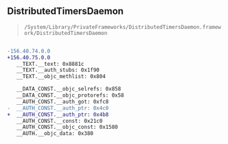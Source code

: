 ## DistributedTimersDaemon

> `/System/Library/PrivateFrameworks/DistributedTimersDaemon.framework/DistributedTimersDaemon`

```diff

-156.40.74.0.0
+156.40.75.0.0
   __TEXT.__text: 0x8881c
   __TEXT.__auth_stubs: 0x1f90
   __TEXT.__objc_methlist: 0x804

   __DATA_CONST.__objc_selrefs: 0x858
   __DATA_CONST.__objc_protorefs: 0x58
   __AUTH_CONST.__auth_got: 0xfc8
-  __AUTH_CONST.__auth_ptr: 0x4c0
+  __AUTH_CONST.__auth_ptr: 0x4b8
   __AUTH_CONST.__const: 0x21c0
   __AUTH_CONST.__objc_const: 0x1580
   __AUTH.__objc_data: 0x380

```
